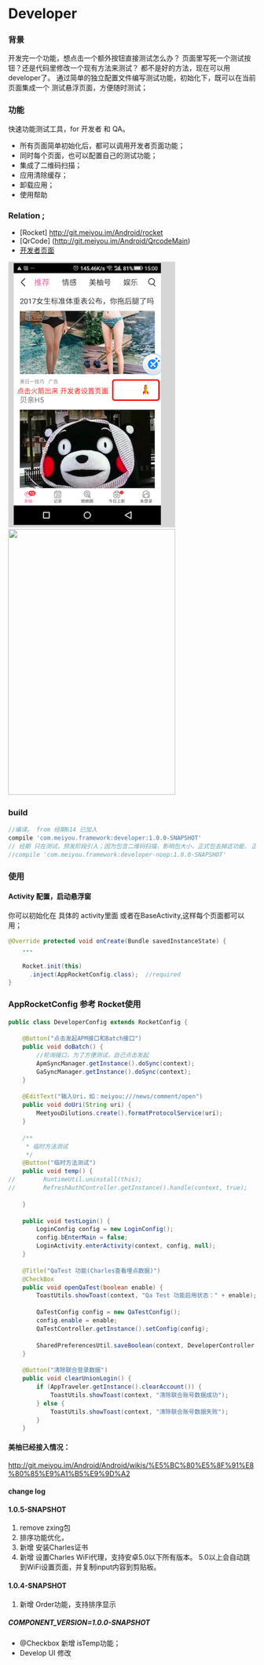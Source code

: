 # Developer

### 背景
  开发完一个功能，想点击一个额外按钮直接测试怎么办？ 页面里写死一个测试按钮？还是代码里修改一个现有方法来测试？ 都不是好的方法，现在可以用developer了。
  通过简单的独立配置文件编写测试功能，初始化下，既可以在当前页面集成一个 测试悬浮页面，方便随时测试；

### 功能
快速功能测试工具，for 开发者 和 QA。
- 所有页面简单初始化后，都可以调用开发者页面功能；
- 同时每个页面，也可以配置自己的测试功能；
- 集成了二维码扫描；
- 应用清除缓存；
- 卸载应用；
- 使用帮助

### Relation ;
-  [Rocket] http://git.meiyou.im/Android/rocket
-  [QrCode] (http://git.meiyou.im/Android/QrcodeMain)
- [开发者页面](http://git.meiyou.im/Android/Android/wikis/%E5%BC%80%E5%8F%91%E8%80%85%E9%A1%B5%E9%9D%A2)

![jietu2](images/QQ20170920-1.png)
<img src="http://git.meiyou.im/Android/developer/raw/master/images/device1.png" width="340" height="541">
### build 

```groovy
//编译。 from 经期614 已加入
compile 'com.meiyou.framework:developer:1.0.0-SNAPSHOT'
// 经期 只在测试，预发阶段引入；因为包含二维码扫描，影响包大小，正式包去掉这功能. 正式版本引用空包可以不影响包的大小
//compile 'com.meiyou.framework:developer-noop:1.0.0-SNAPSHOT'
```


### 使用

#### Activity 配置，启动悬浮窗 

你可以初始化在 具体的 activity里面 或者在BaseActivity,这样每个页面都可以用；

```java
@Override protected void onCreate(Bundle savedInstanceState) {
    ...

    Rocket.init(this)
      .inject(AppRocketConfig.class);  //required
}
```

### AppRocketConfig  参考 Rocket使用
```java
public class DeveloperConfig extends RocketConfig {
    
    @Button("点击发起APM接口和Batch接口")
    public void doBatch() {
        //轮询接口，为了方便测试，自己点击发起
        ApmSyncManager.getInstance().doSync(context);
        GaSyncManager.getInstance().doSync(context);
    }

    @EditText("输入Uri，如：meiyou:///news/comment/open")
    public void doUri(String uri) {
        MeetyouDilutions.create().formatProtocolService(uri);
    }

    /**
     * 临时方法测试
     */
    @Button("临时方法测试")
    public void temp() {
//        RuntimeUtil.uninstall(this);
//        RefreshAuthController.getInstance().handle(context, true);

    }

    public void testLogin() {
        LoginConfig config = new LoginConfig();
        config.bEnterMain = false;
        LoginActivity.enterActivity(context, config, null);
    }

    @Title("QaTest 功能(Charles查看埋点数据)")
    @CheckBox
    public void openQaTest(boolean enable) {
        ToastUtils.showToast(context, "Qa Test 功能启用状态：" + enable);

        QaTestConfig config = new QaTestConfig();
        config.enable = enable;
        QaTestController.getInstance().setConfig(config);

        SharedPreferencesUtil.saveBoolean(context, DeveloperController.key_qatest, enable);
    }

    @Button("清除联合登录数据")
    public void clearUnionLogin() {
        if (AppTraveler.getInstance().clearAccount()) {
            ToastUtils.showToast(context, "清除联合账号数据成功");
        } else {
            ToastUtils.showToast(context, "清除联合账号数据失败");
        }
    }
```
#### 美柚已经接入情况：
http://git.meiyou.im/Android/Android/wikis/%E5%BC%80%E5%8F%91%E8%80%85%E9%A1%B5%E9%9D%A2

#### change log
#### 1.0.5-SNAPSHOT
1. remove zxing包
2. 排序功能优化，
3. 新增 安装Charles证书
4. 新增 设置Charles WiFi代理，支持安卓5.0以下所有版本。 5.0以上会自动跳到WiFi设置页面，并复制input内容到剪贴板。

#### 1.0.4-SNAPSHOT
1. 新增 Order功能，支持排序显示

##### COMPONENT_VERSION=1.0.0-SNAPSHOT
- @Checkbox 新增 isTemp功能； 
- Develop UI 修改



